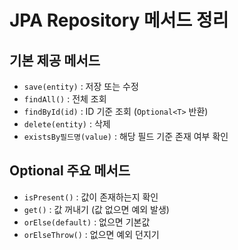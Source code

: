 # JPA Repository 메서드 정리

## 기본 제공 메서드
- `save(entity)`        : 저장 또는 수정
- `findAll()`           : 전체 조회
- `findById(id)`        : ID 기준 조회 (`Optional<T>` 반환)
- `delete(entity)`      : 삭제
- `existsBy필드명(value)` : 해당 필드 기준 존재 여부 확인


## Optional 주요 메서드
- `isPresent()`     : 값이 존재하는지 확인
- `get()`           : 값 꺼내기 (값 없으면 예외 발생)
- `orElse(default)` : 없으면 기본값
- `orElseThrow()`   : 없으면 예외 던지기